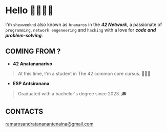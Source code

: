 
# Hello 🫱🏻‍🫲🏾

I'm `shexweeknd` also known as `hramaros` in the ***42 Network***, a passionate of `programming`, `network engeneering` and `hacking` with a love for ***code and problem-solving***.

## COMING FROM ?

- **42 Anatananarivo**

> At this time, I'm a student in The 42 common core cursus. 🧑🏾‍💻

- **ESP Antsiranana**

> Graduated with a bachelor's degree since 2023. 🎓

## CONTACTS

<ramarosandratananantenaina@gmail.com>
